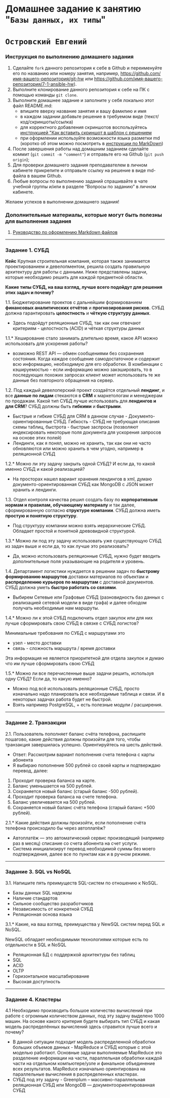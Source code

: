 # Домашнее задание к занятию "`Базы данных, их типы`"
# `Островский Евгений`


### Инструкция по выполнению домашнего задания

   1. Сделайте `fork` данного репозитория к себе в Github и переименуйте его по названию или номеру занятия, например, https://github.com/имя-вашего-репозитория/git-hw или  https://github.com/имя-вашего-репозитория/7-1-ansible-hw).
   2. Выполните клонирование данного репозитория к себе на ПК с помощью команды `git clone`.
   3. Выполните домашнее задание и заполните у себя локально этот файл README.md:
      - впишите вверху название занятия и вашу фамилию и имя
      - в каждом задании добавьте решение в требуемом виде (текст/код/скриншоты/ссылка)
      - для корректного добавления скриншотов воспользуйтесь [инструкцией "Как вставить скриншот в шаблон с решением](https://github.com/netology-code/sys-pattern-homework/blob/main/screen-instruction.md)
      - при оформлении используйте возможности языка разметки md (коротко об этом можно посмотреть в [инструкции  по MarkDown](https://github.com/netology-code/sys-pattern-homework/blob/main/md-instruction.md))
   4. После завершения работы над домашним заданием сделайте коммит (`git commit -m "comment"`) и отправьте его на Github (`git push origin`);
   5. Для проверки домашнего задания преподавателем в личном кабинете прикрепите и отправьте ссылку на решение в виде md-файла в вашем Github.
   6. Любые вопросы по выполнению заданий спрашивайте в чате учебной группы и/или в разделе “Вопросы по заданию” в личном кабинете.
   
Желаем успехов в выполнении домашнего задания!
   
### Дополнительные материалы, которые могут быть полезны для выполнения задания

1. [Руководство по оформлению Markdown файлов](https://gist.github.com/Jekins/2bf2d0638163f1294637#Code)

---

### Задание 1. СУБД

**Кейс**
Крупная строительная компания, которая также занимается проектированием и девелопментом, решила создать правильную архитектуру для работы с данными. Ниже представлены задачи, которые необходимо решить для каждой предметной области.

**Какие типы СУБД, на ваш взгляд, лучше всего подойдут для решения этих задач и почему?**

1.1. Бюджетирование проектов с дальнейшим формированием **финансовых аналитических отчётов** и **прогнозирования рисков**. СУБД должна гарантировать **целостность** и **чёткую структуру данных**.

- Здесь подойдут реляционные СУБД, так как они отвечают критериям - целостность (ACID) и чёткая структуры данных

1.1.* Хеширование стало занимать длительно время, какое API можно использовать для ускорения работы?

- возможно REST API — обмен сообщениями без сохранения состояния. Когда каждое сообщение самодостаточное и содержит всю информацию, необходимую для его обработки. В комбинации с кэшируемостью - если информацию можно закэшировать, то в последующих похожих запросах клиент может использовать те же данные без повторного обращения на сервер.

1.2. Под каждый девелоперский проект создаётся отдельный **лендинг**, и все **данные по лидам** стекаются в **CRM** к маркетологам и менеджерам по продажам. Какой тип СУБД лучше использовать для **лендингов и для CRM**? СУБД должны быть **гибкими** и **быстрыми**.

- Быстрые и гибкие СУБД для CRM в данном случае - Документо-ориентированные СУБД. Гибкость - СУБД не требующая описания схемы таблиц, быстрота - быстрые заспросы (позволяют индексировать некоторые поля документа для ускорения запросов на основе этих полей)
- Лендинги, как я понял, можно не хранить, так как они не часто обновляются или можно хранить в чем угодно, например в реляционной СУБД

1.2.* Можно ли эту задачу закрыть одной СУБД? И если да, то какой именно СУБД и какой реализацией?

- На просторах нашел вариант хранения лендингов в xml, думаю документо-ориентированная СУБД как MongoDB c JSON может хранить и лендинги.

1.3. Отдел контроля качества решил создать базу по **корпоративным нормам и правилам, обучающему материалу** и так далее, сформированную согласно **структуре компании**. СУБД должна иметь **простую и понятную структуру**.

- Под структуру компании можно взять иерархические СУБД. Обладает простой и понятной древовидной структурой.

1.3.* Можно ли под эту задачу использовать уже существующую СУБД из задач выше и если да, то как лучше это реализовать?

- Да, можно использовать реляционные СУБД, нужно будет вводить дополнительные поля указывающие на родителя и уровень.

1.4. Департамент логистики нуждается в решении задач по **быстрому формированию маршрутов** доставки материалов по объектам и **распределению курьеров по маршрутам** с доставкой документов. СУБД должна уметь **быстро работать со связями**.

- Выбирем Сетевые или Графовые СУБД (разновидность баз данных с реализацией сетевой модели в виде графа) и далее обходом получать необходимые нам маршруты.

1.4.* Можно ли к этой СУБД подключить отдел закупок или для них лучше сформировать свою СУБД в связке с СУБД логистов?

Минимальные требования по СУБД с маршрутами это
- узел - место доставки
- связь - сложность маршрута / время доставки

Эта информация не является приоритетной для отдела закупок и думаю что им лучше сформировать свою СУБД

1.5.* Можно ли все перечисленные выше задачи решить, используя одну СУБД? Если да, то какую именно?

- Можно под всё использовать реляционные СУБД, просто изначально надо планировать все необходимые таблица и связи. И в некоторых задачах работа будет не быстрой.
- Взять например PostgreSQL, + есть полезные модули / расширения.

---

### Задание 2. Транзакции

2.1. Пользователь пополняет баланс счёта телефона, распишите пошагово, какие действия должны произойти для того, чтобы транзакция завершилась успешно. Ориентируйтесь на шесть действий.

- Ответ: Рассмотрим вариант пополнения счета телефона с карты абонента
- Я выбираю пополнение 500 рублей со своей карты и подтверждаю перевод, далее:
1) Проходит проверка баланса на карте.
2) Баланс уменьшается на 500 рублей.
3) Сохраняется новый баланс (старый баланс -500 рублей).
4) Проходит проверка баланса на счете телефона.
5) Баланс увеличевается на 500 рублей.
6) Сохраняется новый баланс счёта телефона (старый баланс +500 рублей).

2.1.* Какие действия должны произойти, если пополнение счёта телефона происходило бы через автоплатёж?

- Автоплатёж — это автоматический сервис производящий (например раз в месяц) списание со счета абонента на счет услуги.
- Система инициализирут перевод необходимой суммы без моего подтверждения, далее все по пунктам как и в ручном режиме.

---

### Задание 3. SQL vs NoSQL

3.1. Напишите пять преимуществ SQL-систем по отношению к NoSQL.

- Базы данных SQL надежны
- Наличие стандартов
- Сильное сообщество разработчиков
- Независимость от конкретной СУБД
- Реляционная основа языка

3.1.* Какие, на ваш взгляд, преимущества у NewSQL систем перед SQL и NoSQL.

NewSQL обладает необходимыми технологиями которые есть по отдельности в SQL и NoSQL
- Реляционная БД с поддержкой архитектуры без таблиц
- SQL
- ACID
- OLTP
- Горизонтальное масштабирование
- Высокая доступность

---

### Задание 4. Кластеры

4.1 Необходимо производить большое количество вычислений при работе с огромным количеством данных, под эту задачу выделено 1000 машин. На основе какого критерия будете выбирать тип СУБД и какая модель распределённых вычислений здесь справится лучше всего и почему?

- В данной ситуации подходит модель распределенной обработки больших объемов данных - MapReduce и СУБД которые с этой моделью работают. Основные задачи выполняемые MapReduce это разделение информации на части, параллельная обработки каждой части на отдельном компьютере/узле и финальное объединение всех результатов. MapReduce изначально ориентирована на параллельные вычисления в распределенных кластерах.
- СУБД под эту задачу - Greenplum – массивно-параллельная реляционная СУБД или MongoDB — документоориентированная СУБД


